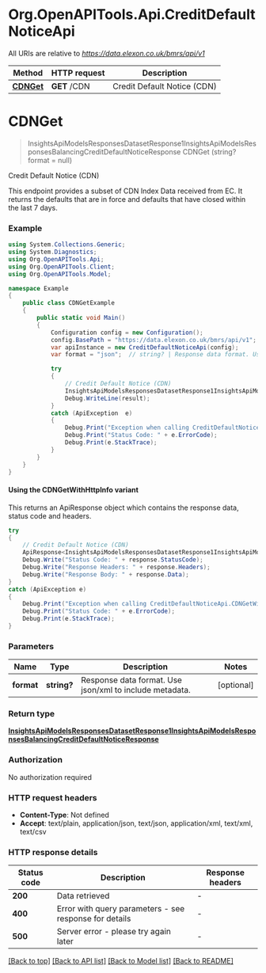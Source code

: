 # Org.OpenAPITools.Api.CreditDefaultNoticeApi

All URIs are relative to *https://data.elexon.co.uk/bmrs/api/v1*

| Method | HTTP request | Description |
|--------|--------------|-------------|
| [**CDNGet**](CreditDefaultNoticeApi.md#cdnget) | **GET** /CDN | Credit Default Notice (CDN) |

<a id="cdnget"></a>
# **CDNGet**
> InsightsApiModelsResponsesDatasetResponse1InsightsApiModelsResponsesBalancingCreditDefaultNoticeResponse CDNGet (string? format = null)

Credit Default Notice (CDN)

This endpoint provides a subset of CDN Index Data received from EC. It returns the defaults that are in force and defaults that have closed within the last 7 days.

### Example
```csharp
using System.Collections.Generic;
using System.Diagnostics;
using Org.OpenAPITools.Api;
using Org.OpenAPITools.Client;
using Org.OpenAPITools.Model;

namespace Example
{
    public class CDNGetExample
    {
        public static void Main()
        {
            Configuration config = new Configuration();
            config.BasePath = "https://data.elexon.co.uk/bmrs/api/v1";
            var apiInstance = new CreditDefaultNoticeApi(config);
            var format = "json";  // string? | Response data format. Use json/xml to include metadata. (optional) 

            try
            {
                // Credit Default Notice (CDN)
                InsightsApiModelsResponsesDatasetResponse1InsightsApiModelsResponsesBalancingCreditDefaultNoticeResponse result = apiInstance.CDNGet(format);
                Debug.WriteLine(result);
            }
            catch (ApiException  e)
            {
                Debug.Print("Exception when calling CreditDefaultNoticeApi.CDNGet: " + e.Message);
                Debug.Print("Status Code: " + e.ErrorCode);
                Debug.Print(e.StackTrace);
            }
        }
    }
}
```

#### Using the CDNGetWithHttpInfo variant
This returns an ApiResponse object which contains the response data, status code and headers.

```csharp
try
{
    // Credit Default Notice (CDN)
    ApiResponse<InsightsApiModelsResponsesDatasetResponse1InsightsApiModelsResponsesBalancingCreditDefaultNoticeResponse> response = apiInstance.CDNGetWithHttpInfo(format);
    Debug.Write("Status Code: " + response.StatusCode);
    Debug.Write("Response Headers: " + response.Headers);
    Debug.Write("Response Body: " + response.Data);
}
catch (ApiException e)
{
    Debug.Print("Exception when calling CreditDefaultNoticeApi.CDNGetWithHttpInfo: " + e.Message);
    Debug.Print("Status Code: " + e.ErrorCode);
    Debug.Print(e.StackTrace);
}
```

### Parameters

| Name | Type | Description | Notes |
|------|------|-------------|-------|
| **format** | **string?** | Response data format. Use json/xml to include metadata. | [optional]  |

### Return type

[**InsightsApiModelsResponsesDatasetResponse1InsightsApiModelsResponsesBalancingCreditDefaultNoticeResponse**](InsightsApiModelsResponsesDatasetResponse1InsightsApiModelsResponsesBalancingCreditDefaultNoticeResponse.md)

### Authorization

No authorization required

### HTTP request headers

 - **Content-Type**: Not defined
 - **Accept**: text/plain, application/json, text/json, application/xml, text/xml, text/csv


### HTTP response details
| Status code | Description | Response headers |
|-------------|-------------|------------------|
| **200** | Data retrieved |  -  |
| **400** | Error with query parameters - see response for details |  -  |
| **500** | Server error - please try again later |  -  |

[[Back to top]](#) [[Back to API list]](../README.md#documentation-for-api-endpoints) [[Back to Model list]](../README.md#documentation-for-models) [[Back to README]](../README.md)

